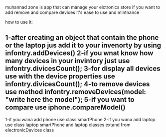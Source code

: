 muhannad zone is app that can manage your elctronics store if you want to add remove and compare devices it's ease to use and mintnance 


how to use it:

1-after creating an object that contain the phone or the laptop jus add it to your invenorty by using infontry.addDevices()
2-if you wnat know how many devices in your invintory just use  infontry.divicesCount();
3-for display all devices use with the device properties use infontry.divicesCount();
4-to remove devices use method infontry.removeDevices(model: "write here the model");
5-if you want to compare use iphone.compareModel()
---------------------------------------------------------------------------------------------------------------------------
1-if you wana add phone use class smartPhone
2-if you wana add laptop use class laptop
smartPhone and laptop  classes extand from electronicDevices class 